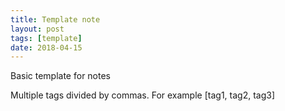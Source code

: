 ```yaml
---
title: Template note
layout: post
tags: [template]
date: 2018-04-15
---
```


Basic template for notes

Multiple tags divided by commas.
For example [tag1, tag2, tag3]
